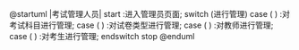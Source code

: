 @startuml
|考试管理人员|
start
:进入管理员页面;
switch (进行管理)
case (  )
  :对考试科目进行管理;
case (  ) 
  :对试卷类型进行管理;
case (  )
  :对教师进行管理;
case (  )
  :对考生进行管理;
endswitch
stop
@enduml